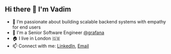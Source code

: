 ## Hi there 👋 I'm Vadim

- 🚀 I’m passionate about building scalable backend systems with empathy for end users
- 🐉 I'm a Senior Software Engineer [@grafana](https://github.com/grafana/)
- 🏠 I live in London 🇬🇧
- 📫 Connect with me: [LinkedIn](https://www.linkedin.com/in/vstpme/), [Email](mailto:vstpme@gmail.com)
